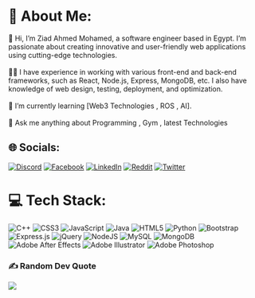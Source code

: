 # 💫 About Me:
👋 Hi, I’m Ziad Ahmed Mohamed, a software engineer  based in Egypt. I’m passionate about creating innovative and user-friendly web applications using cutting-edge technologies.<br><br>👩‍💻 I have experience in working with various front-end and back-end frameworks, such as React, Node.js, Express, MongoDB, etc. I also have knowledge of web design, testing, deployment, and optimization.<br><br>🌱 I’m currently learning [Web3 Technologies , ROS , AI].<br><br>💬 Ask me anything about  Programming , Gym , latest Technologies


## 🌐 Socials:
[![Discord](https://img.shields.io/badge/Discord-%237289DA.svg?logo=discord&logoColor=white)](https://discord.gg/StrykerEG#2302) [![Facebook](https://img.shields.io/badge/Facebook-%231877F2.svg?logo=Facebook&logoColor=white)](https://facebook.com/https://www.facebook.com/ziad.ahmed7722/) [![LinkedIn](https://img.shields.io/badge/LinkedIn-%230077B5.svg?logo=linkedin&logoColor=white)](https://linkedin.com/in/https://www.linkedin.com/in/ziad-ahmed-6147b5235/) [![Reddit](https://img.shields.io/badge/Reddit-%23FF4500.svg?logo=Reddit&logoColor=white)](https://reddit.com/user/https://www.reddit.com/user/StrykerEG) [![Twitter](https://img.shields.io/badge/Twitter-%231DA1F2.svg?logo=Twitter&logoColor=white)](https://twitter.com/https://twitter.com/official_Zeyad1) 

# 💻 Tech Stack:
 ![C++](https://img.shields.io/badge/c++-%2300599C.svg?style=for-the-badge&logo=c%2B%2B&logoColor=white) ![CSS3](https://img.shields.io/badge/css3-%231572B6.svg?style=for-the-badge&logo=css3&logoColor=white) ![JavaScript](https://img.shields.io/badge/javascript-%23323330.svg?style=for-the-badge&logo=javascript&logoColor=%23F7DF1E) ![Java](https://img.shields.io/badge/java-%23ED8B00.svg?style=for-the-badge&logo=java&logoColor=white) ![HTML5](https://img.shields.io/badge/html5-%23E34F26.svg?style=for-the-badge&logo=html5&logoColor=white) ![Python](https://img.shields.io/badge/python-3670A0?style=for-the-badge&logo=python&logoColor=ffdd54) ![Bootstrap](https://img.shields.io/badge/bootstrap-%23563D7C.svg?style=for-the-badge&logo=bootstrap&logoColor=white) ![Express.js](https://img.shields.io/badge/express.js-%23404d59.svg?style=for-the-badge&logo=express&logoColor=%2361DAFB) ![jQuery](https://img.shields.io/badge/jquery-%230769AD.svg?style=for-the-badge&logo=jquery&logoColor=white) ![NodeJS](https://img.shields.io/badge/node.js-6DA55F?style=for-the-badge&logo=node.js&logoColor=white)  ![MySQL](https://img.shields.io/badge/mysql-%2300f.svg?style=for-the-badge&logo=mysql&logoColor=white) ![MongoDB](https://img.shields.io/badge/MongoDB-%234ea94b.svg?style=for-the-badge&logo=mongodb&logoColor=white) ![Adobe After Effects](https://img.shields.io/badge/Adobe%20After%20Effects-9999FF.svg?style=for-the-badge&logo=Adobe%20After%20Effects&logoColor=white) ![Adobe Illustrator](https://img.shields.io/badge/adobeillustrator-%23FF9A00.svg?style=for-the-badge&logo=adobeillustrator&logoColor=white) ![Adobe Photoshop](https://img.shields.io/badge/adobephotoshop-%2331A8FF.svg?style=for-the-badge&logo=adobephotoshop&logoColor=white) 
### ✍️ Random Dev Quote
![](https://quotes-github-readme.vercel.app/api?type=horizontal&theme=radical)

